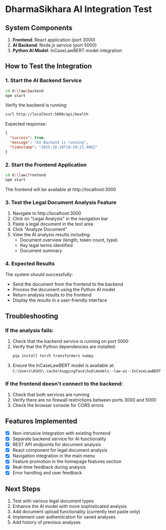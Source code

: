 # DharmaSikhara AI Integration Test

## System Components

1. **Frontend**: React application (port 3000)
2. **AI Backend**: Node.js service (port 5000)
3. **Python AI Model**: InCaseLawBERT model integration

## How to Test the Integration

### 1. Start the AI Backend Service

```bash
cd d:\law\backend
npm start
```

Verify the backend is running:
```bash
curl http://localhost:5000/api/health
```

Expected response:
```json
{
  "success": true,
  "message": "AI Backend is running",
  "timestamp": "2025-10-18T10:19:21.406Z"
}
```

### 2. Start the Frontend Application

```bash
cd d:\law\frontend
npm start
```

The frontend will be available at http://localhost:3000

### 3. Test the Legal Document Analysis Feature

1. Navigate to http://localhost:3000
2. Click on "Legal Analysis" in the navigation bar
3. Paste a legal document in the text area
4. Click "Analyze Document"
5. View the AI analysis results including:
   - Document overview (length, token count, type)
   - Key legal terms identified
   - Document summary

### 4. Expected Results

The system should successfully:
- Send the document from the frontend to the backend
- Process the document using the Python AI model
- Return analysis results to the frontend
- Display the results in a user-friendly interface

## Troubleshooting

### If the analysis fails:

1. Check that the backend service is running on port 5000
2. Verify that the Python dependencies are installed:
   ```bash
   pip install torch transformers numpy
   ```
3. Ensure the InCaseLawBERT model is available at:
   `C:\Users\ASUS\.cache\huggingface\hub\models--law-ai--InCaseLawBERT`

### If the frontend doesn't connect to the backend:

1. Check that both services are running
2. Verify there are no firewall restrictions between ports 3000 and 5000
3. Check the browser console for CORS errors

## Features Implemented

- [x] Non-intrusive integration with existing frontend
- [x] Separate backend service for AI functionality
- [x] REST API endpoints for document analysis
- [x] React component for legal document analysis
- [x] Navigation integration in the main menu
- [x] Feature promotion in the homepage features section
- [x] Real-time feedback during analysis
- [x] Error handling and user feedback

## Next Steps

1. Test with various legal document types
2. Enhance the AI model with more sophisticated analysis
3. Add document upload functionality (currently text paste only)
4. Implement user authentication for saved analyses
5. Add history of previous analyses